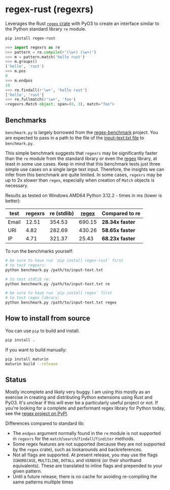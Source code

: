# regex-rust (regexrs)

Leverages the Rust [`regex` crate](https://crates.io/crates/regex) with PyO3 to create an interface similar to the Python
standard library `re` module.

```bash
pip install regex-rust
```

```python
>>> import regexrs as re
>>> pattern = re.compile(r'(\w+) (\w+)')
>>> m = pattern.match('hello rust')
>>> m.groups()
('hello', 'rust')
>>> m.pos
0
>>> m.endpos
10
>>> re.findall(r'\w+', 'hello rust')
['hello', 'rust']
>>> re.fullmatch(r'\w+', 'foo')
<regexrs.Match object; span=(0, 3), match="foo">
```

## Benchmarks

`benchmark.py` is largely borrowed from the [regex-benchmark](https://github.com/mariomka/regex-benchmark) project. You are expected to pass in a path to the file of the [input-text.txt file](https://github.com/mariomka/regex-benchmark/blob/master/input-text.txt) to `benchmark.py`.

This simple benchmark suggests that `regexrs` may be significantly faster than the `re` module from the standard library or even the [regex](https://pypi.org/project/regex/) library, at least in some use cases.
Keep in mind that this benchmark tests just three simple use cases on a single large text input. Therefore, the insights we can infer from this benchmark are quite limited.
In some cases, `regexrs` may be up to 2x _slower_ than `regex`, especially when creation of `Match` objects is necessary.

Results as tested on Windows AMD64 Python 3.12.2 - times in ms (lower is better):

| test  | regexrs   | re (stdlib) | [regex](https://pypi.org/project/regex/) | Compared to re    |
|-------|-----------|-------------|------------------------------------------|-------------------|
| Email | 12.51     | 354.53      | 690.15                                   | **28.34x faster** |
| URI   | 4.82      | 282.69      | 430.26                                   | **58.65x faster** |
| IP    | 4.71      | 321.37      | 25.43                                    | **68.23x faster** |

To run the benchmarks yourself:

```bash
# be sure to have run `pip install regex-rust` first
# to test regexrs:
python benchmark.py /path/to/input-text.txt

# to test stdlib re:
python benchmark.py /path/to/input-text.txt re

# be sure to have run `pip install regex` first
# to test regex library:
python benchmark.py /path/to/input-text.txt regex
```

## How to install from source

You can use `pip` to build and install.

```bash
pip install .
```

If you want to build manually:

```bash
pip install maturin
maturin build --release
```

## Status

Mostly incomplete and likely very buggy. I am using this mostly as an exercise in creating and distributing Python extensions using Rust and PyO3.
It's unclear if this will ever be a particularly useful project or not. If you're looking for a complete and performant
regex library for Python today, see the [regex project on PyPI](https://pypi.org/project/regex/).


Differences compared to standard lib:

- The `endpos` argument normally found in the `re` module is not supported in `regexrs` for the `match`/`search`/`findall`/`finditer` methods.
- Some regex features are not supported (because they are not supported by the `regex` crate), such as lookarounds and backreferences.
- Not all flags are supported. At present release, you may use the flags `IGNORECASE`, `MULTILINE`, `DOTALL` and `VERBOSE` (or their shorthand equivalents). These are translated to inline flags and prepended to your given pattern.
- Until a future release, there is no cache for avoiding re-compiling the same patterns multiple times
